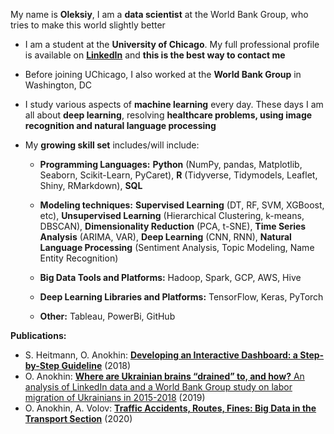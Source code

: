My name is **Oleksiy**, I am a **data scientist** at the World Bank Group, who tries to make this world slightly better 

* I am a student at the **University of Chicago**. My full professional profile is available on [**LinkedIn**](https://www.linkedin.com/in/oanokhin/) and **this is the best way to contact me**

* Before joining UChicago, I also worked at the **World Bank Group** in Washington, DC

* I study various aspects of **machine learning** every day. These days I am all about **deep learning**, resolving **healthcare problems, using image recognition and natural language processing**

* My **growing skill set** includes/will include:

  + **Programming Languages:** **Python** (NumPy, pandas, Matplotlib, Seaborn, Scikit-Learn, PyCaret), **R** (Tidyverse, Tidymodels, Leaflet, Shiny, RMarkdown), **SQL**

  + **Modeling techniques:** **Supervised Learning** (DT, RF, SVM, XGBoost, etc), **Unsupervised Learning** (Hierarchical Clustering, k-means, DBSCAN), **Dimensionality Reduction** (PCA, t-SNE), **Time Series Analysis** (ARIMA, VAR), **Deep Learning** (CNN, RNN), **Natural Language Processing** (Sentiment Analysis, Topic Modeling, Name Entity Recognition)

  + **Big Data Tools and Platforms:** Hadoop, Spark, GCP, AWS, Hive

  + **Deep Learning Libraries and Platforms:** TensorFlow, Keras, PyTorch

  + **Other:** Tableau, PowerBi, GitHub
  
**Publications:**

- S. Heitmann, O. Anokhin: [**Developing an Interactive Dashboard: a Step-by-Step Guideline**](https://drive.google.com/file/d/1VcySMmv1C8SF8c-a19QHrWgCzV8qJECh/view?usp=sharing) (2018)
- O. Anokhin: [**Where are Ukrainian brains “drained” to, and how?** An analysis of LinkedIn data and a World Bank Group study on labor migration of Ukrainians in 2015-2018](https://voxukraine.org/en/where-are-ukrainian-brains-drained-to-and-how/) (2019)
- O. Anokhin, A. Volov: [**Traffic Accidents, Routes, Fines: Big Data in the Transport Section**](https://voxukraine.org/en/traffic-accidents-routes-fines-big-data-in-the-transport-section/) (2020)

